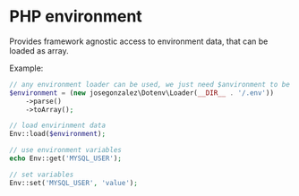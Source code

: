 # PHP environment

Provides framework agnostic access to environment data, that can be loaded as array.

Example:

```php
// any environment loader can be used, we just need $anvironment to be an array
$environment = (new josegonzalez\Dotenv\Loader(__DIR__ . '/.env'))
    ->parse()
    ->toArray();

// load envirinment data
Env::load($environment);

// use environment variables
echo Env::get('MYSQL_USER');

// set variables
Env::set('MYSQL_USER', 'value');
```
